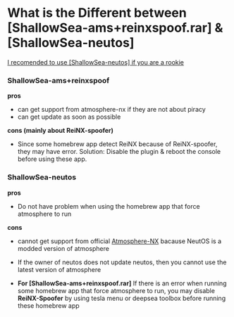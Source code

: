 # What is the Different between [ShallowSea-ams+reinxspoof.rar] & [ShallowSea-neutos]
[I recomended to use [ShallowSea-neutos] if you are a rookie]()

### ShallowSea-ams+reinxspoof

**pros**
* can get support from atmosphere-nx if they are not about piracy
* can get update as soon as possible

**cons (mainly about ReiNX-spoofer)**
* Since some homebrew app detect ReiNX because of ReiNX-spoofer, they may have error. Solution: Disable the plugin & reboot the console before using these app.

### ShallowSea-neutos

**pros**
* Do not have problem when using the homebrew app that force atmosphere to run

**cons**
* cannot get support from official [Atmosphere-NX](https://github.com/Atmosphere-NX/Atmosphere) bacause NeutOS is a modded version of atmosphere
* If the owner of neutos does not update neutos, then you cannot use the latest version of atmosphere


* **For [ShallowSea-ams+reinxspoof.rar]** If there is an error when running some homebrew app that force atmosphere to run, you may disable **ReiNX-Spoofer** by using tesla menu or deepsea toolbox before running these homebrew app
